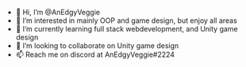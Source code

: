 - 👋 Hi, I’m @AnEdgyVeggie
- 👀 I’m interested in mainly OOP and game design, but enjoy all areas
- 🌱 I’m currently learning full stack webdevelopment, and Unity game design
- 💞️ I’m looking to collaborate on Unity game design
- 📫 Reach me on discord at AnEdgyVeggie#2224

<!---
AnEdgyVeggie/AnEdgyVeggie is a ✨ special ✨ repository because its `README.md` (this file) appears on your GitHub profile.
You can click the Preview link to take a look at your changes.
--->
